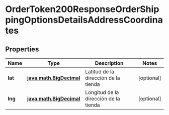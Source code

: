 
# OrderToken200ResponseOrderShippingOptionsDetailsAddressCoordinates

## Properties
Name | Type | Description | Notes
------------ | ------------- | ------------- | -------------
**lat** | [**java.math.BigDecimal**](java.math.BigDecimal.md) | Latitud de la dirección de la tienda |  [optional]
**lng** | [**java.math.BigDecimal**](java.math.BigDecimal.md) | Longitud de la dirección de la tienda |  [optional]



